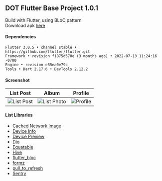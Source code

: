 ## DOT Flutter Base Project 1.0.1

Build with Flutter, using BLoC pattern  
Download apk [here](https://www.dropbox.com/s/beyyydndt0cvp0q)

#### Dependencies

```
Flutter 3.0.5 • channel stable • https://github.com/flutter/flutter.git
Framework • revision f1875d570e (3 months ago) • 2022-07-13 11:24:16 -0700
Engine • revision e85ea0e79c
Tools • Dart 2.17.6 • DevTools 2.12.2
```

#### Screenshot

|                   List Post                   |                     Album                      |                   Profile                   |
| :-------------------------------------------: | :--------------------------------------------: | :-----------------------------------------: |
| ![List Post](https://i.imgur.com/jC7UoeL.jpg) | ![List Photo](https://i.imgur.com/dtaBedk.jpg) | ![Profile](https://i.imgur.com/mxJlOoe.jpg) |

#### List Libraries

- [Cached Network Image](https://pub.dev/packages/cached_network_image)
- [Device Info](https://pub.dev/packages/device_info)
- [Device Preview](https://pub.dev/packages/device_preview)
- [Dio](https://pub.dev/packages/dio)
- [Equatable](https://pub.dev/packages/equatable)
- [Hive](https://pub.dev/packages/hive)
- [flutter_bloc](https://pub.dev/packages/flutter_bloc)
- [formz](https://pub.dev/packages/formz)
- [pull_to_refresh](https://pub.dev/packages/pull_to_refresh)
- [Sentry](https://pub.dev/packages/sentry)
